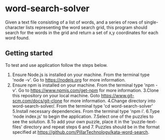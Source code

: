 # word-search-solver
Given a text file consisting of a list of words, and a series of rows of single-character lists representing the word search grid, this program should search for the words in the grid and return a set of x,y coordinates for each word found.

## Getting started
To test and use application follow the steps below.
1. Ensure Node.js is installed on your machine. From the terminal type 'node -v'. Go to https://nodejs.org for more information.
2. Ensure npm is installed on your machine. From the terminal type 'npm -v'. Go to https://www.npmjs.com/get-npm for more information.
3.Clone this repository on your local machine. Goto https://www.git-scm.com/docs/git-clone for more information.
4.Change directory into word-search-solver/. From the terminal type 'cd word-search-solver'
5.Install necessary dependencies. From the terminal type 'npm i'.
6.Type 'node index.js' to begin the application.
7.Select one of the puzzles to see the solution.
8.To add your own puzzle, place it in the 'puzzle-text-files' directory and repeat steps 6 and 7. Puzzles should be in the format specified at https://github.com/PillarTechnology/kata-word-search.
